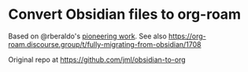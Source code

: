 # Convert Obsidian files to org-roam

Based on @rberaldo's [pioneering work](https://gist.github.com/rberaldo/2a3bd82d5ed4bc39fee7e8ff4a6242b2).
See also https://org-roam.discourse.group/t/fully-migrating-from-obsidian/1708

Original repo at https://github.com/jml/obsidian-to-org